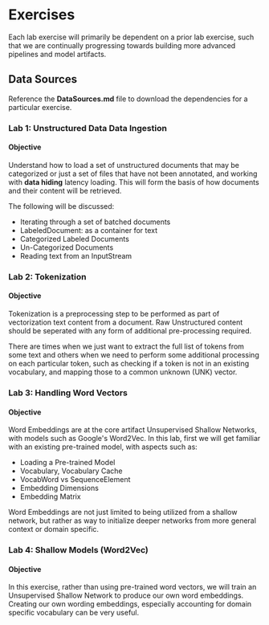 # Exercises 
Each lab exercise will primarily be dependent on a prior lab exercise, such that 
we are continually progressing towards building more advanced pipelines and model artifacts.

## Data Sources 
Reference the **DataSources.md** file to download the dependencies for a particular exercise.


### Lab 1: Unstructured Data Data Ingestion
#### Objective 
Understand how to load a set of unstructured documents that may be categorized or 
just a set of files that have not been annotated, and working with **data hiding** latency
loading.  This will form the basis of how documents and their content will be retrieved.

The following will be discussed:
- Iterating through a set of batched documents 
- LabeledDocument: as a container for text 
- Categorized Labeled Documents
- Un-Categorized Documents
- Reading text from an InputStream


### Lab 2: Tokenization
#### Objective 
Tokenization is a preprocessing step to be performed as part of vectorization text content 
from a document. Raw Unstructured content should be seperated with any form of 
additional pre-processing required.  

There are times when we just want to extract the full list of tokens from some text 
and others when we need to perform some additional processing on each particular 
token, such as checking if a token is not in an existing vocabulary, and mapping 
those to a common unknown (UNK) vector.


### Lab 3: Handling Word Vectors
#### Objective 
Word Embeddings are at the core artifact Unsupervised Shallow Networks, with models such as 
Google's Word2Vec.  In this lab, first we will get familiar with an existing
pre-trained model, with aspects such as:

- Loading a Pre-trained Model
- Vocabulary, Vocabulary Cache
- VocabWord vs SequenceElement
- Embedding Dimensions
- Embedding Matrix

Word Embeddings are not just limited to being utilized from a shallow network, but 
rather as way to initialize deeper networks from more general context or domain specific.


### Lab 4: Shallow Models (Word2Vec)
#### Objective 
In this exercise, rather than using pre-trained word vectors, we will train an 
Unsupervised Shallow Network to produce our own word embeddings.  Creating our own 
wording embeddings, especially accounting for domain specific vocabulary can be 
very useful.